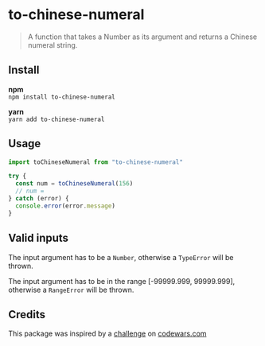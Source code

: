 # to-chinese-numeral

> A function that takes a Number as its argument and returns a Chinese numeral string.

## Install

**npm**  
`npm install to-chinese-numeral`

**yarn**  
`yarn add to-chinese-numeral`

## Usage

```js
import toChineseNumeral from "to-chinese-numeral"

try {
  const num = toChineseNumeral(156)
  // num =
} catch (error) {
  console.error(error.message)
}
```

## Valid inputs

The input argument has to be a `Number`, otherwise a `TypeError` will be thrown.

The input argument has to be in the range [-99999.999, 99999.999], otherwise a `RangeError` will be thrown.

## Credits

This package was inspired by a [challenge](https://www.codewars.com/kata/52608f5345d4a19bed000b31/train/javascript) on [codewars.com](https://www.codewars.com/)
